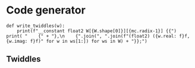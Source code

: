 # Code generator

``` {.python file=fftsynth/generator.py}
def write_twiddles(w):
    print(f"__constant float2 W[{W.shape[0]}][{mc.radix-1}] {{")
print( "    {" + "},\n    {".join(", ".join(f"(float2) ({w.real: f}f, {w.imag: f}f)" for w in ws[1:]) for ws in W) + "}};")

```

## Twiddles


